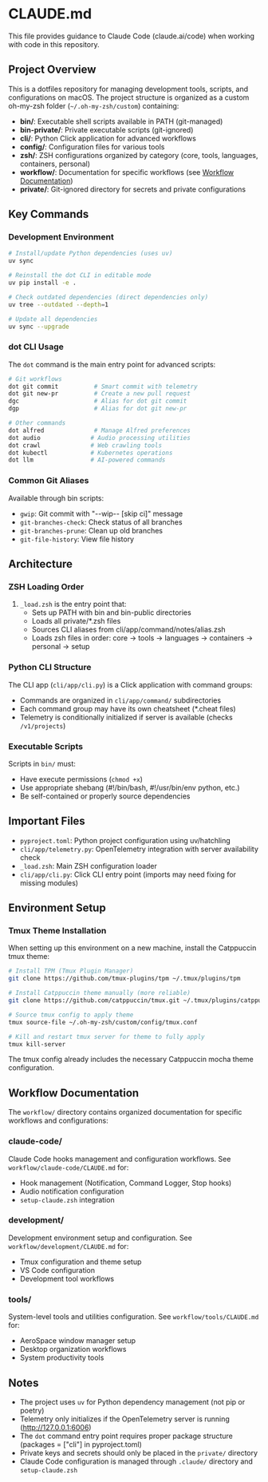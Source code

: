# CLAUDE.md

This file provides guidance to Claude Code (claude.ai/code) when working with code in this repository.

## Project Overview

This is a dotfiles repository for managing development tools, scripts, and configurations on macOS. The project structure is organized as a custom oh-my-zsh folder (`~/.oh-my-zsh/custom`) containing:

- **bin/**: Executable shell scripts available in PATH (git-managed)
- **bin-private/**: Private executable scripts (git-ignored)
- **cli/**: Python Click application for advanced workflows
- **config/**: Configuration files for various tools
- **zsh/**: ZSH configurations organized by category (core, tools, languages, containers, personal)
- **workflow/**: Documentation for specific workflows (see [Workflow Documentation](#workflow-documentation))
- **private/**: Git-ignored directory for secrets and private configurations

## Key Commands

### Development Environment

```bash
# Install/update Python dependencies (uses uv)
uv sync

# Reinstall the dot CLI in editable mode
uv pip install -e .

# Check outdated dependencies (direct dependencies only)
uv tree --outdated --depth=1

# Update all dependencies
uv sync --upgrade
```

### dot CLI Usage

The `dot` command is the main entry point for advanced scripts:

```bash
# Git workflows
dot git commit          # Smart commit with telemetry
dot git new-pr          # Create a new pull request
dgc                     # Alias for dot git commit
dgp                     # Alias for dot git new-pr

# Other commands
dot alfred              # Manage Alfred preferences
dot audio              # Audio processing utilities
dot crawl              # Web crawling tools
dot kubectl            # Kubernetes operations
dot llm                # AI-powered commands
```

### Common Git Aliases

Available through bin scripts:

- `gwip`: Git commit with "--wip-- [skip ci]" message
- `git-branches-check`: Check status of all branches
- `git-branches-prune`: Clean up old branches
- `git-file-history`: View file history

## Architecture

### ZSH Loading Order

1. `_load.zsh` is the entry point that:
   - Sets up PATH with bin and bin-public directories
   - Loads all private/*.zsh files
   - Sources CLI aliases from cli/app/command/notes/alias.zsh
   - Loads zsh files in order: core → tools → languages → containers → personal → setup

### Python CLI Structure

The CLI app (`cli/app/cli.py`) is a Click application with command groups:

- Commands are organized in `cli/app/command/` subdirectories
- Each command group may have its own cheatsheet (*.cheat files)
- Telemetry is conditionally initialized if server is available (checks `/v1/projects`)

### Executable Scripts

Scripts in `bin/` must:

- Have execute permissions (`chmod +x`)
- Use appropriate shebang (#!/bin/bash, #!/usr/bin/env python, etc.)
- Be self-contained or properly source dependencies

## Important Files

- `pyproject.toml`: Python project configuration using uv/hatchling
- `cli/app/telemetry.py`: OpenTelemetry integration with server availability check
- `_load.zsh`: Main ZSH configuration loader
- `cli/app/cli.py`: Click CLI entry point (imports may need fixing for missing modules)

## Environment Setup

### Tmux Theme Installation

When setting up this environment on a new machine, install the Catppuccin tmux theme:

```bash
# Install TPM (Tmux Plugin Manager)
git clone https://github.com/tmux-plugins/tpm ~/.tmux/plugins/tpm

# Install Catppuccin theme manually (more reliable)
git clone https://github.com/catppuccin/tmux.git ~/.tmux/plugins/catppuccin

# Source tmux config to apply theme
tmux source-file ~/.oh-my-zsh/custom/config/tmux.conf

# Kill and restart tmux server for theme to fully apply
tmux kill-server
```

The tmux config already includes the necessary Catppuccin mocha theme configuration.

## Workflow Documentation

The `workflow/` directory contains organized documentation for specific workflows and configurations:

### claude-code/

Claude Code hooks management and configuration workflows. See `workflow/claude-code/CLAUDE.md` for:

- Hook management (Notification, Command Logger, Stop hooks)
- Audio notification configuration
- `setup-claude.zsh` integration

### development/

Development environment setup and configuration. See `workflow/development/CLAUDE.md` for:

- Tmux configuration and theme setup
- VS Code configuration
- Development tool workflows

### tools/

System-level tools and utilities configuration. See `workflow/tools/CLAUDE.md` for:

- AeroSpace window manager setup
- Desktop organization workflows
- System productivity tools

## Notes

- The project uses `uv` for Python dependency management (not pip or poetry)
- Telemetry only initializes if the OpenTelemetry server is running (<http://127.0.0.1:6006>)
- The `dot` command entry point requires proper package structure (packages = ["cli"] in pyproject.toml)
- Private keys and secrets should only be placed in the `private/` directory
- Claude Code configuration is managed through `.claude/` directory and `setup-claude.zsh`
